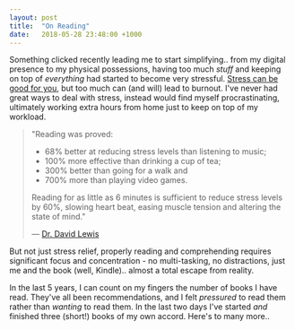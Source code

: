 ```yaml
---
layout: post
title:  "On Reading"
date:   2018-05-28 23:48:00 +1000
---
```

Something clicked recently leading me to start simplifying.. from my digital presence to my physical possessions, having too much *stuff* and keeping on top of *everything* had started to become very stressful. [Stress can be good for you](http://news.berkeley.edu/2013/04/16/researchers-find-out-why-some-stress-is-good-for-you/), but too much can (and will) lead to burnout. I've never had great ways to deal with stress, instead would find myself procrastinating, ultimately working extra hours from home just to keep on top of my workload.

>"Reading was proved:
>- 68% better at reducing stress levels than listening to music;
>- 100% more effective than drinking a cup of tea;
>- 300% better than going for a walk and
>- 700% more than playing video games.
>
>Reading for as little as 6 minutes is sufficient to reduce stress levels by 60%, slowing heart beat, easing muscle tension and altering the state of mind."
>
>— [Dr. David Lewis](https://drdavidlewis.com/)

But not just stress relief, properly reading and comprehending requires significant focus and concentration - no multi-tasking, no distractions, just me and the book (well, Kindle).. almost a total escape from reality.

In the last 5 years, I can count on my fingers the number of books I have read. They've all been recommendations, and I felt *pressured* to read them rather than *wanting* to read them. In the last two days I've started *and* finished three (short!) books of my own accord. Here's to many more..